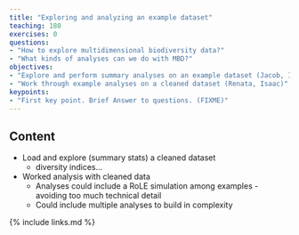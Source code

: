 ```yaml
---
title: "Exploring and analyzing an example dataset"
teaching: 180
exercises: 0
questions:
- "How to explore multidimensional biodiversity data?"
- "What kinds of analyses can we do with MBD?"
objectives:
- "Explore and perform summary analyses on an example dataset (Jacob, Isaac)" 
- "Work through example analyses on a cleaned dataset (Renata, Isaac)" 
keypoints:
- "First key point. Brief Answer to questions. (FIXME)"
---
```




## Content

- Load and explore (summary stats) a cleaned dataset 
    - diversity indices...
- Worked analysis with cleaned data 
    - Analyses could include a RoLE simulation among examples - avoiding too much technical detail
    - Could include multiple analyses to build in complexity
    


{% include links.md %}

